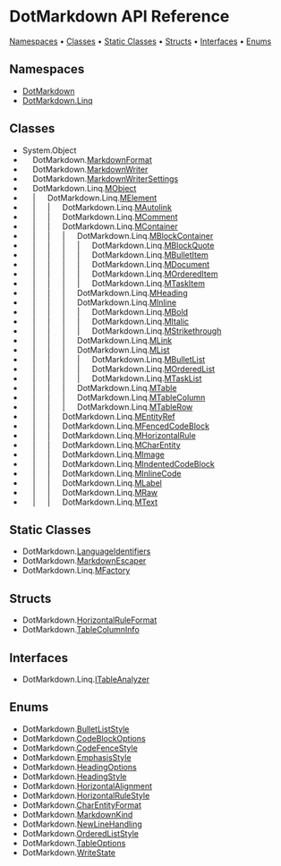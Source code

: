 # DotMarkdown API Reference

[Namespaces](#namespaces) &#x2022; [Classes](#classes) &#x2022; [Static Classes](#static-classes) &#x2022; [Structs](#structs) &#x2022; [Interfaces](#interfaces) &#x2022; [Enums](#enums)

## Namespaces

* [DotMarkdown](DotMarkdown/README.md)
* [DotMarkdown.Linq](DotMarkdown/Linq/README.md)

## Classes

*  System\.Object
* &emsp; DotMarkdown\.[MarkdownFormat](DotMarkdown/MarkdownFormat/README.md)
* &emsp; DotMarkdown\.[MarkdownWriter](DotMarkdown/MarkdownWriter/README.md)
* &emsp; DotMarkdown\.[MarkdownWriterSettings](DotMarkdown/MarkdownWriterSettings/README.md)
* &emsp; DotMarkdown\.Linq\.[MObject](DotMarkdown/Linq/MObject/README.md)
* &emsp; \| &emsp; DotMarkdown\.Linq\.[MElement](DotMarkdown/Linq/MElement/README.md)
* &emsp; \| &emsp; \| &emsp; DotMarkdown\.Linq\.[MAutolink](DotMarkdown/Linq/MAutolink/README.md)
* &emsp; \| &emsp; \| &emsp; DotMarkdown\.Linq\.[MComment](DotMarkdown/Linq/MComment/README.md)
* &emsp; \| &emsp; \| &emsp; DotMarkdown\.Linq\.[MContainer](DotMarkdown/Linq/MContainer/README.md)
* &emsp; \| &emsp; \| &emsp; \| &emsp; DotMarkdown\.Linq\.[MBlockContainer](DotMarkdown/Linq/MBlockContainer/README.md)
* &emsp; \| &emsp; \| &emsp; \| &emsp; \| &emsp; DotMarkdown\.Linq\.[MBlockQuote](DotMarkdown/Linq/MBlockQuote/README.md)
* &emsp; \| &emsp; \| &emsp; \| &emsp; \| &emsp; DotMarkdown\.Linq\.[MBulletItem](DotMarkdown/Linq/MBulletItem/README.md)
* &emsp; \| &emsp; \| &emsp; \| &emsp; \| &emsp; DotMarkdown\.Linq\.[MDocument](DotMarkdown/Linq/MDocument/README.md)
* &emsp; \| &emsp; \| &emsp; \| &emsp; \| &emsp; DotMarkdown\.Linq\.[MOrderedItem](DotMarkdown/Linq/MOrderedItem/README.md)
* &emsp; \| &emsp; \| &emsp; \| &emsp; \| &emsp; DotMarkdown\.Linq\.[MTaskItem](DotMarkdown/Linq/MTaskItem/README.md)
* &emsp; \| &emsp; \| &emsp; \| &emsp; DotMarkdown\.Linq\.[MHeading](DotMarkdown/Linq/MHeading/README.md)
* &emsp; \| &emsp; \| &emsp; \| &emsp; DotMarkdown\.Linq\.[MInline](DotMarkdown/Linq/MInline/README.md)
* &emsp; \| &emsp; \| &emsp; \| &emsp; \| &emsp; DotMarkdown\.Linq\.[MBold](DotMarkdown/Linq/MBold/README.md)
* &emsp; \| &emsp; \| &emsp; \| &emsp; \| &emsp; DotMarkdown\.Linq\.[MItalic](DotMarkdown/Linq/MItalic/README.md)
* &emsp; \| &emsp; \| &emsp; \| &emsp; \| &emsp; DotMarkdown\.Linq\.[MStrikethrough](DotMarkdown/Linq/MStrikethrough/README.md)
* &emsp; \| &emsp; \| &emsp; \| &emsp; DotMarkdown\.Linq\.[MLink](DotMarkdown/Linq/MLink/README.md)
* &emsp; \| &emsp; \| &emsp; \| &emsp; DotMarkdown\.Linq\.[MList](DotMarkdown/Linq/MList/README.md)
* &emsp; \| &emsp; \| &emsp; \| &emsp; \| &emsp; DotMarkdown\.Linq\.[MBulletList](DotMarkdown/Linq/MBulletList/README.md)
* &emsp; \| &emsp; \| &emsp; \| &emsp; \| &emsp; DotMarkdown\.Linq\.[MOrderedList](DotMarkdown/Linq/MOrderedList/README.md)
* &emsp; \| &emsp; \| &emsp; \| &emsp; \| &emsp; DotMarkdown\.Linq\.[MTaskList](DotMarkdown/Linq/MTaskList/README.md)
* &emsp; \| &emsp; \| &emsp; \| &emsp; DotMarkdown\.Linq\.[MTable](DotMarkdown/Linq/MTable/README.md)
* &emsp; \| &emsp; \| &emsp; \| &emsp; DotMarkdown\.Linq\.[MTableColumn](DotMarkdown/Linq/MTableColumn/README.md)
* &emsp; \| &emsp; \| &emsp; \| &emsp; DotMarkdown\.Linq\.[MTableRow](DotMarkdown/Linq/MTableRow/README.md)
* &emsp; \| &emsp; \| &emsp; DotMarkdown\.Linq\.[MEntityRef](DotMarkdown/Linq/MEntityRef/README.md)
* &emsp; \| &emsp; \| &emsp; DotMarkdown\.Linq\.[MFencedCodeBlock](DotMarkdown/Linq/MFencedCodeBlock/README.md)
* &emsp; \| &emsp; \| &emsp; DotMarkdown\.Linq\.[MHorizontalRule](DotMarkdown/Linq/MHorizontalRule/README.md)
* &emsp; \| &emsp; \| &emsp; DotMarkdown\.Linq\.[MCharEntity](DotMarkdown/Linq/MCharEntity/README.md)
* &emsp; \| &emsp; \| &emsp; DotMarkdown\.Linq\.[MImage](DotMarkdown/Linq/MImage/README.md)
* &emsp; \| &emsp; \| &emsp; DotMarkdown\.Linq\.[MIndentedCodeBlock](DotMarkdown/Linq/MIndentedCodeBlock/README.md)
* &emsp; \| &emsp; \| &emsp; DotMarkdown\.Linq\.[MInlineCode](DotMarkdown/Linq/MInlineCode/README.md)
* &emsp; \| &emsp; \| &emsp; DotMarkdown\.Linq\.[MLabel](DotMarkdown/Linq/MLabel/README.md)
* &emsp; \| &emsp; \| &emsp; DotMarkdown\.Linq\.[MRaw](DotMarkdown/Linq/MRaw/README.md)
* &emsp; \| &emsp; \| &emsp; DotMarkdown\.Linq\.[MText](DotMarkdown/Linq/MText/README.md)

## Static Classes

* DotMarkdown\.[LanguageIdentifiers](DotMarkdown/LanguageIdentifiers/README.md)
* DotMarkdown\.[MarkdownEscaper](DotMarkdown/MarkdownEscaper/README.md)
* DotMarkdown\.Linq\.[MFactory](DotMarkdown/Linq/MFactory/README.md)

## Structs

* DotMarkdown\.[HorizontalRuleFormat](DotMarkdown/HorizontalRuleFormat/README.md)
* DotMarkdown\.[TableColumnInfo](DotMarkdown/TableColumnInfo/README.md)

## Interfaces

* DotMarkdown\.Linq\.[ITableAnalyzer](DotMarkdown/Linq/ITableAnalyzer/README.md)

## Enums

* DotMarkdown\.[BulletListStyle](DotMarkdown/BulletListStyle/README.md)
* DotMarkdown\.[CodeBlockOptions](DotMarkdown/CodeBlockOptions/README.md)
* DotMarkdown\.[CodeFenceStyle](DotMarkdown/CodeFenceStyle/README.md)
* DotMarkdown\.[EmphasisStyle](DotMarkdown/EmphasisStyle/README.md)
* DotMarkdown\.[HeadingOptions](DotMarkdown/HeadingOptions/README.md)
* DotMarkdown\.[HeadingStyle](DotMarkdown/HeadingStyle/README.md)
* DotMarkdown\.[HorizontalAlignment](DotMarkdown/HorizontalAlignment/README.md)
* DotMarkdown\.[HorizontalRuleStyle](DotMarkdown/HorizontalRuleStyle/README.md)
* DotMarkdown\.[CharEntityFormat](DotMarkdown/CharEntityFormat/README.md)
* DotMarkdown\.[MarkdownKind](DotMarkdown/MarkdownKind/README.md)
* DotMarkdown\.[NewLineHandling](DotMarkdown/NewLineHandling/README.md)
* DotMarkdown\.[OrderedListStyle](DotMarkdown/OrderedListStyle/README.md)
* DotMarkdown\.[TableOptions](DotMarkdown/TableOptions/README.md)
* DotMarkdown\.[WriteState](DotMarkdown/WriteState/README.md)
